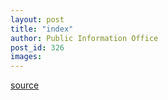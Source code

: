 ```yaml
---
layout: post
title: "index"
author: Public Information Office
post_id: 326
images:
---
```



[source](http://www1.ucsc.edu/currents/00-01/04-30/index.html "Permalink to index")
